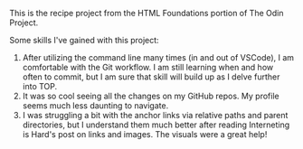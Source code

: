 This is the recipe project from the HTML Foundations portion of The Odin Project.

Some skills I've gained with this project:

1. After utilizing the command line many times (in and out of VSCode), I am comfortable with the Git workflow.
   I am still learning when and how often to commit, but I am sure that skill will build up as I delve further
   into TOP.
2. It was so cool seeing all the changes on my GitHub repos. My profile seems much less daunting to navigate.
3. I was struggling a bit with the anchor links via relative paths and parent directories, but I understand them much
   better after reading Interneting is Hard's post on links and images. The visuals were a great help!
